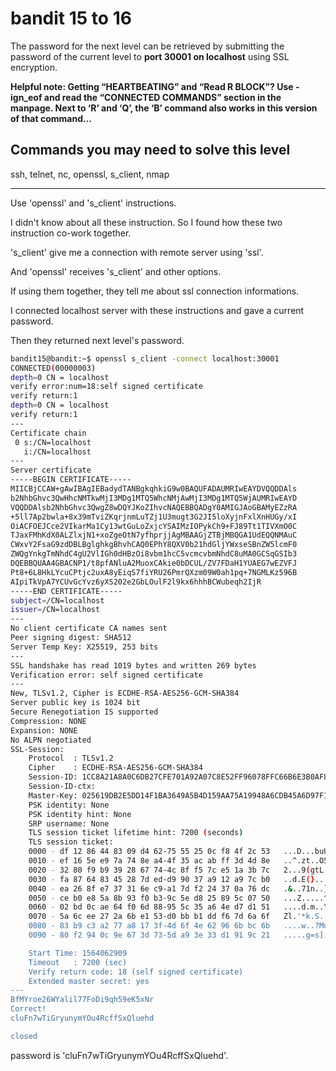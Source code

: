 # bandit 15 to 16

The password for the next level can be retrieved by submitting the password of the current level to **port 30001 on localhost** using SSL encryption.

**Helpful note: Getting “HEARTBEATING” and “Read R BLOCK”? Use -ign_eof and read the “CONNECTED COMMANDS” section in the manpage. Next to ‘R’ and ‘Q’, the ‘B’ command also works in this version of that command…**

## Commands you may need to solve this level

ssh, telnet, nc, openssl, s_client, nmap

---

Use 'openssl' and 's_client' instructions. 

I didn't know about all these instruction. So I found how these two instruction co-work together.

's_client' give me a connection with remote server using 'ssl'. 

And 'openssl' receives 's_client' and other options. 

If using them together, they tell me about ssl connection informations.

I connected localhost server with these instructions and gave a current password.

Then they returned next level's password.

```bash
bandit15@bandit:~$ openssl s_client -connect localhost:30001
CONNECTED(00000003)
depth=0 CN = localhost
verify error:num=18:self signed certificate
verify return:1
depth=0 CN = localhost
verify return:1
---
Certificate chain
 0 s:/CN=localhost
   i:/CN=localhost
---
Server certificate
-----BEGIN CERTIFICATE-----
MIICBjCCAW+gAwIBAgIEBadydTANBgkqhkiG9w0BAQUFADAUMRIwEAYDVQQDDAls
b2NhbGhvc3QwHhcNMTkwMjI3MDg1MTQ5WhcNMjAwMjI3MDg1MTQ5WjAUMRIwEAYD
VQQDDAlsb2NhbGhvc3QwgZ8wDQYJKoZIhvcNAQEBBQADgY0AMIGJAoGBAMyEZzRA
+5ll7Ap2bwla+8x39mTviZKqrjnmLuTZj1U3mugt3G2JI5loXyjnFxlXnHUGy/xI
OiACFOEJCce2VIkarMa1Cy13wtGuLoZxjcYSAIMzIOPykCh9+FJ89Tt1TIVXmO0C
TJaxFMhKdX0ALZlxjN1+xoZgeOtN7yfhprjjAgMBAAGjZTBjMBQGA1UdEQQNMAuC
CWxvY2FsaG9zdDBLBglghkgBhvhCAQ0EPhY8QXV0b21hdGljYWxseSBnZW5lcmF0
ZWQgYnkgTmNhdC4gU2VlIGh0dHBzOi8vbm1hcC5vcmcvbmNhdC8uMA0GCSqGSIb3
DQEBBQUAA4GBACNP1/t8pfANluA2MuoxCAkie0bDCUL/ZV7FDaH1YUAEG7wEZVFJ
Pt8+6L8HkLYcuCPtjc2uxA8yEiqS7fiYRU26PmrQXzm09W0ah1pq+7NGMLKz596B
AIpiTkVpA7YCUvGcYvz6yXS202e2GbLOulF2l9kx6hhhBCWubeqh2IjR
-----END CERTIFICATE-----
subject=/CN=localhost
issuer=/CN=localhost
---
No client certificate CA names sent
Peer signing digest: SHA512
Server Temp Key: X25519, 253 bits
---
SSL handshake has read 1019 bytes and written 269 bytes
Verification error: self signed certificate
---
New, TLSv1.2, Cipher is ECDHE-RSA-AES256-GCM-SHA384
Server public key is 1024 bit
Secure Renegotiation IS supported
Compression: NONE
Expansion: NONE
No ALPN negotiated
SSL-Session:
    Protocol  : TLSv1.2
    Cipher    : ECDHE-RSA-AES256-GCM-SHA384
    Session-ID: 1CC8A21A8A0C6DB27CFE701A92A07C8E52FF96078FFC66B6E3B0AF87597E0CAE
    Session-ID-ctx: 
    Master-Key: 025619DB2E5DD14F1BA3649A5B4D159AA75A19948A6CDB45A6D97F16C8C7380C1FC7326680F4ECB146886633B0EEE4BA
    PSK identity: None
    PSK identity hint: None
    SRP username: None
    TLS session ticket lifetime hint: 7200 (seconds)
    TLS session ticket:
    0000 - df 12 86 44 83 09 d4 62-75 55 25 0c f8 4f 2c 53   ...D...buU%..O,S
    0010 - ef 16 5e e9 7a 74 8e a4-4f 35 ac ab ff 3d 4d 8e   ..^.zt..O5...=M.
    0020 - 32 80 f9 b9 39 28 67 74-4c 8f f5 7c e5 1a 3b 7c   2...9(gtL..|..;|
    0030 - fa 87 64 83 45 28 7d ed-d9 90 37 a9 12 a9 7c b0   ..d.E(}...7...|.
    0040 - ea 26 8f e7 37 31 6e c9-a1 7d f2 24 37 0a 76 dc   .&..71n..}.$7.v.
    0050 - ce b0 e8 5a 8b 93 f0 b3-9c 5e d8 25 89 5c 07 50   ...Z.....^.%.\.P
    0060 - 02 bd 0c ae 64 f0 6d 88-95 5c 35 a6 4e d7 d1 51   ....d.m..\5.N..Q
    0070 - 5a 6c ee 27 2a 6b e1 53-d0 bb b1 dd f6 7d 6a 6f   Zl.'*k.S.....}jo
    0080 - 83 b9 c3 a2 77 a8 17 3f-4d 6f 4e 62 96 6b bc 6b   ....w..?MoNb.k.k
    0090 - 80 f2 94 0c 9e 67 3d 73-5d a9 3e 33 d1 91 9c 21   .....g=s].>3...!

    Start Time: 1564062909
    Timeout   : 7200 (sec)
    Verify return code: 18 (self signed certificate)
    Extended master secret: yes
---
BfMYroe26WYalil77FoDi9qh59eK5xNr
Correct!
cluFn7wTiGryunymYOu4RcffSxQluehd

closed
```

password is 'cluFn7wTiGryunymYOu4RcffSxQluehd'.

